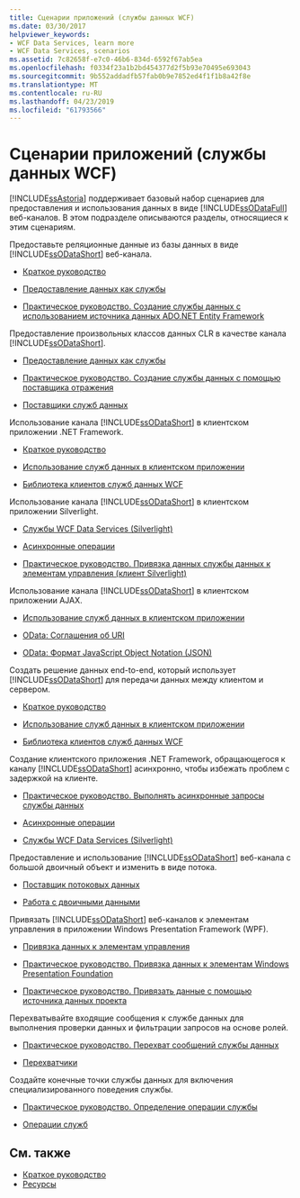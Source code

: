 ```yaml
---
title: Сценарии приложений (службы данных WCF)
ms.date: 03/30/2017
helpviewer_keywords:
- WCF Data Services, learn more
- WCF Data Services, scenarios
ms.assetid: 7c82658f-e7c0-46b6-834d-6592f67ab5ea
ms.openlocfilehash: f0334f23a1b2bd454377d2f5b93e70495e693043
ms.sourcegitcommit: 9b552addadfb57fab0b9e7852ed4f1f1b8a42f8e
ms.translationtype: MT
ms.contentlocale: ru-RU
ms.lasthandoff: 04/23/2019
ms.locfileid: "61793566"
---
```

# <a name="application-scenarios-wcf-data-services"></a>Сценарии приложений (службы данных WCF)

[!INCLUDE[ssAstoria](../../../../includes/ssastoria-md.md)] поддерживает базовый набор сценариев для предоставления и использования данных в виде [!INCLUDE[ssODataFull](../../../../includes/ssodatafull-md.md)] веб-каналов. В этом подразделе описываются разделы, относящиеся к этим сценариям.

Предоставьте реляционные данные из базы данных в виде [!INCLUDE[ssODataShort](../../../../includes/ssodatashort-md.md)] веб-канала.
- [Краткое руководство](../../../../docs/framework/data/wcf/quickstart-wcf-data-services.md)

- [Предоставление данных как службы](../../../../docs/framework/data/wcf/exposing-your-data-as-a-service-wcf-data-services.md)

- [Практическое руководство. Создание службы данных с использованием источника данных ADO.NET Entity Framework](../../../../docs/framework/data/wcf/create-a-data-service-using-an-adonet-ef-data-wcf.md)

Предоставление произвольных классов данных CLR в качестве канала [!INCLUDE[ssODataShort](../../../../includes/ssodatashort-md.md)].
- [Предоставление данных как службы](../../../../docs/framework/data/wcf/exposing-your-data-as-a-service-wcf-data-services.md)

- [Практическое руководство. Создание службы данных с помощью поставщика отражения](../../../../docs/framework/data/wcf/create-a-data-service-using-rp-wcf-data-services.md)

- [Поставщики служб данных](../../../../docs/framework/data/wcf/data-services-providers-wcf-data-services.md)

Использование канала [!INCLUDE[ssODataShort](../../../../includes/ssodatashort-md.md)] в клиентском приложении .NET Framework.
- [Краткое руководство](../../../../docs/framework/data/wcf/quickstart-wcf-data-services.md)

- [Использование служб данных в клиентском приложении](../../../../docs/framework/data/wcf/using-a-data-service-in-a-client-application-wcf-data-services.md)

- [Библиотека клиентов служб данных WCF](../../../../docs/framework/data/wcf/wcf-data-services-client-library.md)

Использование канала [!INCLUDE[ssODataShort](../../../../includes/ssodatashort-md.md)] в клиентском приложении Silverlight.
- [Службы WCF Data Services (Silverlight)](https://docs.microsoft.com/previous-versions/windows/silverlight/dotnet-windows-silverlight/cc838234(v=vs.95))

- [Асинхронные операции](../../../../docs/framework/data/wcf/asynchronous-operations-wcf-data-services.md)

- [Практическое руководство. Привязка данных службы данных к элементам управления (клиент Silverlight)](https://docs.microsoft.com/previous-versions/dotnet/wcf-data-services/ee681614(v=vs.103))

Использование канала [!INCLUDE[ssODataShort](../../../../includes/ssodatashort-md.md)] в клиентском приложении AJAX.
- [Использование служб данных в клиентском приложении](../../../../docs/framework/data/wcf/using-a-data-service-in-a-client-application-wcf-data-services.md)

- [OData: Соглашения об URI](https://go.microsoft.com/fwlink/?LinkId=185564)

- [OData: Формат JavaScript Object Notation (JSON)](https://go.microsoft.com/fwlink/?LinkId=185790)

Создать решение данных end-to-end, который использует [!INCLUDE[ssODataShort](../../../../includes/ssodatashort-md.md)] для передачи данных между клиентом и сервером.
- [Краткое руководство](../../../../docs/framework/data/wcf/quickstart-wcf-data-services.md)

- [Использование служб данных в клиентском приложении](../../../../docs/framework/data/wcf/using-a-data-service-in-a-client-application-wcf-data-services.md)

- [Библиотека клиентов служб данных WCF](../../../../docs/framework/data/wcf/wcf-data-services-client-library.md)

Создание клиентского приложения .NET Framework, обращающегося к каналу [!INCLUDE[ssODataShort](../../../../includes/ssodatashort-md.md)] асинхронно, чтобы избежать проблем с задержкой на клиенте.
- [Практическое руководство. Выполнять асинхронные запросы службы данных](../../../../docs/framework/data/wcf/how-to-execute-asynchronous-data-service-queries-wcf-data-services.md)

- [Асинхронные операции](../../../../docs/framework/data/wcf/asynchronous-operations-wcf-data-services.md)

- [Службы WCF Data Services (Silverlight)](https://docs.microsoft.com/previous-versions/windows/silverlight/dotnet-windows-silverlight/cc838234(v=vs.95))

Предоставление и использование [!INCLUDE[ssODataShort](../../../../includes/ssodatashort-md.md)] веб-канала с большой двоичный объект и изменить в виде потока.
- [Поставщик потоковых данных](../../../../docs/framework/data/wcf/streaming-provider-wcf-data-services.md)

- [Работа с двоичными данными](../../../../docs/framework/data/wcf/working-with-binary-data-wcf-data-services.md)

Привязать [!INCLUDE[ssODataShort](../../../../includes/ssodatashort-md.md)] веб-каналов к элементам управления в приложении Windows Presentation Framework (WPF).
- [Привязка данных к элементам управления](../../../../docs/framework/data/wcf/binding-data-to-controls-wcf-data-services.md)

- [Практическое руководство. Привязка данных к элементам Windows Presentation Foundation](../../../../docs/framework/data/wcf/bind-data-to-wpf-elements-wcf-data-services.md)

- [Практическое руководство. Привязать данные с помощью источника данных проекта](../../../../docs/framework/data/wcf/how-to-bind-data-using-a-project-data-source-wcf-data-services.md)

Перехватывайте входящие сообщения к службе данных для выполнения проверки данных и фильтрации запросов на основе ролей.
- [Практическое руководство. Перехват сообщений службы данных](../../../../docs/framework/data/wcf/how-to-intercept-data-service-messages-wcf-data-services.md)

- [Перехватчики](../../../../docs/framework/data/wcf/interceptors-wcf-data-services.md)

Создайте конечные точки службы данных для включения специализированного поведения службы.
- [Практическое руководство. Определение операции службы](../../../../docs/framework/data/wcf/how-to-define-a-service-operation-wcf-data-services.md)

- [Операции служб](../../../../docs/framework/data/wcf/service-operations-wcf-data-services.md)

## <a name="see-also"></a>См. также

- [Краткое руководство](../../../../docs/framework/data/wcf/quickstart-wcf-data-services.md)
- [Ресурсы](../../../../docs/framework/data/wcf/wcf-data-services-resources.md)
